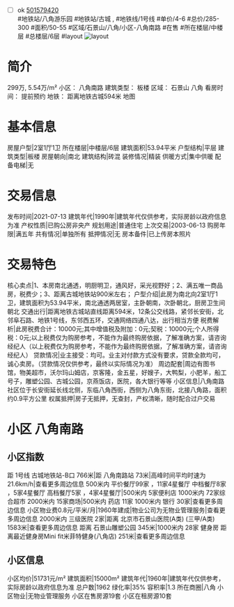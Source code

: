 - [ ] ok [501579420](https://bj.5i5j.com/ershoufang/501579420.html)  
 #地铁站/八角游乐园 #地铁站/古城 ,  #地铁线/1号线
#单价/4-6 #总价/285-300 #面积/50-55   #区域/石景山/八角/小区-八角南路 #在售 #所在楼层/中楼层 #总楼层/6层 #layout 
![layout](http://image2a.5i5j.com/bdir/layout/6c7403ade0574f448aaf53fd59248748.jpg_P5.jpg) 
# 简介 
 299万,  5.54万/m² 
小区： 八角南路
建筑类型： 板楼
区域： 石景山 八角
看房时间： 提前预约
地铁： 距离地铁古城594米 地图
# 基本信息 
 房屋户型|2室1厅1卫
所在楼层|中楼层/6层
建筑面积|53.94平米
户型结构|平层
建筑类型|板楼
房屋朝向|南北
建筑结构|砖混
装修情况|精装
供暖方式|集中供暖
配备电梯|无
# 交易信息 
 发布时间|2021-07-13
建筑年代|1990年|建筑年代仅供参考，实际房龄以政府信息为准
产权性质|已购公房非央产
规划用途|普通住宅
上次交易|2003-06-13
购房年限|满五年
共有情况|单独所有
抵押情况|无
房本备件|已上传房本照片
# 交易特色 
 核心卖点|1、本房南北通透，明厨明卫，通风好，采光视野好；2、满五唯一商品房，税费少；3、距离古城地铁站900米左右；
户型介绍|此房为南北向2室1厅1卫，建筑面积为53.94平米，南北通透两居室，主卧朝南，次卧朝北，厨房卫生间朝北
交通出行|距离地铁古城站直线距离594米，12条公交线路，紧邻长安街，北邻阜石路、地铁1号线，东邻西五环，交通网络四通八达，出行相当方便
税费解析|此房税费合计：10000元;其中增值税及附加：0元;契税：10000元;个人所得税：0元;以上税费仅为购房参考，不能作为最终购房依据，了解准确方案，请咨询经纪人（以上税费仅为购房参考，不能作为最终购房依据，了解准确方案，请咨询经纪人）
贷款情况|业主接受：均可。业主对付款方式没有要求，贷款全款均可，诚心卖房。（贷款情况仅供参考，最终以实际情况为准）
周边配套|周边有图书馆，物美超市，沃尔玛山姆店，京客隆，金五星，好嫂子，大鸭梨，小肥羊，船工号子，雕塑公园、古城公园，京燕饭店，医院，各大银行等等
小区信息|八角南路社区位于长安街延长线北侧，东临八角西街，西侧为八角东街，北接八角路，面积约0.9平方公里
权属抵押|房子无抵押，无查封，产权清晰，随时配合过户交易
# 小区 八角南路
## 小区指数 
 距 1号线 古城地铁站-B口 766米|距 八角南路站 73米|高峰时间平均时速为21.6km/h|查看更多周边信息
500米内 平价餐厅99家 ，11家4星餐厅
中档餐厅8家 ，5家4星餐厅
高档餐厅5家 ，4家4星餐厅|500米内 5家便利店
1000米内 72家综合超市
2000米内 15家商场|500米内 药店 11家
1000米内 银行 30家|查看更多周边信息
小区物业费0.8元/平米/月|1960年建成|物业公司为无物业管理服务|查看更多周边信息
2000米内 三级医院 2家|距离 北京市石景山医院(A类) (三甲/A类) 1583米|查看更多周边信息
距离 石景山雕塑公园 345米|1000米内 28家 健身房
距离最近健身房Mini fit米菲特健身(八角店) 251米|查看更多周边信息
## 小区信息 
 小区均价|51731元/m²
建筑面积|15000m²
建筑年代|1960年|建筑年代仅供参考，实际房龄以政府信息为准
总户数|1962
绿化率|35%
容积率|1.3
所在商圈|八角
小区物业|无物业管理服务
小区在售房源19套
小区在租房源10套
